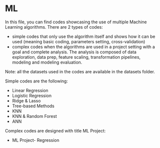 # ML

In this file, you can find codes showcasing the use of multiple Machine Learning algorithms. 
There are 2 types of codes: 
* simple codes that only use the algorithm itself and shows how it can be used (meaning basic coding, parameters setting, cross-validation)
* complex codes when the algorithms are used in a project setting with a goal and complete analysis. The analysis is composed of data exploration, data prep, feature scaling, transformation pipelines, modeling and modeling evaluation. 

Note: all the datasets used in the codes are available in the datasets folder.

Simple codes are the following:
* Linear Regression
*  Logistic Regression
* Ridge & Lasso
* Tree-based Methods
* KNN
* KNN & Random Forest
* ANN 

Complex codes are designed with title ML Project:
* ML Project- Regression
